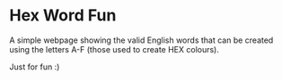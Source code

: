 # Hex Word Fun

A simple webpage showing the valid English words that can be created using the letters A-F (those used to create HEX colours).

Just for fun :)
